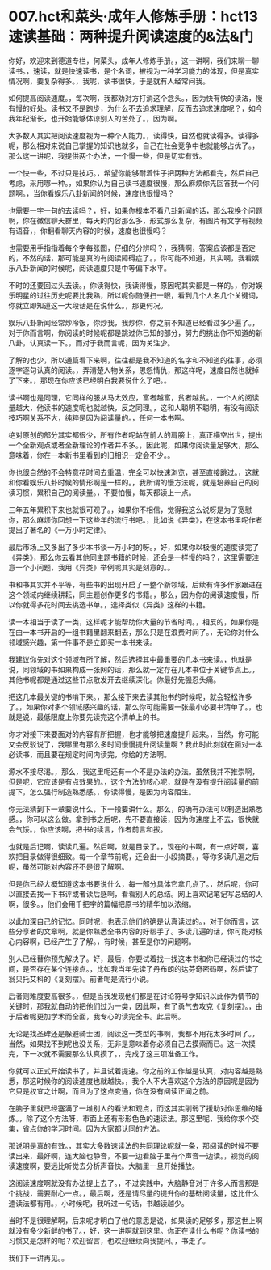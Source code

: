# 007.hct和菜头·成年人修炼手册：hct13 速读基础：两种提升阅读速度的&法&门 

你好，欢迎来到德道专栏，何菜头，成年人修炼手册。，这一讲啊，我们来聊一聊读书。，速读，就是快速读书，是个名词，被视为一种学习能力的体现，但是真实情况啊，要复杂得多。，我呢，读书很快，于是就有人经常问我。

如何提高阅读速度。，每次啊，我都劝对方打消这个念头。，因为快有快的读法，慢有慢的好处。读书又不是跑步，为什么不去追求理解，反而去追求速度呢？，如今我年纪渐长，也开始能够体谅别人的苦处了。，因为啊。

大多数人其实把阅读速度视为一种个人能力。，读得快，自然也就读得多。读得多呢，那么相对来说自己掌握的知识也就多，自己在社会竞争中也就能够占优了。，那么这一讲呢，我提供两个办法，一个慢一些，但是切实有效。

一个快一些，不过只是技巧。，希望你能够耐着性子把两种方法都看完，然后自己考虑，采用哪一种。，如果你认为自己读书速度很慢，那么麻烦你先回答我一个问题啊。，当你看娱乐八卦新闻的时候，速度也很慢吗？

也需要一字一句的去读吗？，好，如果你根本不看八卦新闻的话，那么我换个问题啊，你在微信聊天群里，每天的内容那么多，形式那么复杂，有图片有文字有视频有语音，，你翻看聊天内容的时候，速度也很慢吗？

也需要用手指指着每个字每张图，仔细的分辨吗？，我猜啊，答案应该都是否定的，不然的话，那可能是真的有阅读障碍症了。，你可能不知道，其实啊，我看娱乐八卦新闻的时候呢，阅读速度只是中等偏下水平。

不时的还要回过头去读。，你读得快，我读得慢，原因呢其实都是一样的。，你对娱乐明星的过往历史呢要比我熟，所以呢你随便扫一眼，看到几个人名几个关键词，你就立即知道这一大段话是在说什么。，那更何况。

娱乐八卦新闻经常炒冷饭，你炒我，我炒你，你之前不知道已经看过多少遍了。，对于你而言啊，你阅读的时候呢都是跳过你已知的部分，努力的挑出你不知道的新八卦，认真读一下。，而对于我而言呢，因为关注少。

了解的也少，所以通篇看下来啊，往往都是我不知道的名字和不知道的往事，必须逐字逐句认真的阅读。，弄清楚人物关系，恩怨情仇，那这样呢，速度自然也就掉了下来。，那现在你应该已经明白我要说什么了吧。。

读书啊也是同理，它同样的服从马太效应，富者越富，贫者越贫。，一个人的阅读量越大，他读书的速度呢也就越快，反之同理。，这和人聪明不聪明，有没有阅读技巧啊关系不大，纯粹是因为阅读量的。，任何一本书啊。

绝对原创的部分其实都很少，所有作者呢站在前人的肩膀上，真正横空出世，提出一个全新观点或者全新理论的作者并不多。，因此呢，如果你阅读量足够大，那么意味着，你在一本新书里看到的旧相识一定会不少。。

你也很自然的不会特意花时间去重温，完全可以快速浏览，甚至直接跳过。，这就和你看娱乐八卦时候的情形啊是一样的。，我所谓的慢方法呢，就是培养自己的阅读习惯，累积自己的阅读量。，不要怕慢，每天都读上一点。

三年五年累积下来也就很可观了。，如果你不相信，觉得我这么说呀是为了宽慰你，那么麻烦你回想一下这些年的流行书吧。，比如说《异类》，在这本书里呢作者提出了著名的《一万小时定律》。

最后市场上又多出了多少本书谈一万小时的呀。，好，如果你以极慢的速度读完了《异类》，那么你去看其他同主题书籍的时候，还会是一样慢的吗？，这里需要注意一个小问题，我用《异类》举例呢其实是刻意的。。

书和书其实并不平等，有些书的出现开启了一整个新领域，后续有许多作家跟进在这个领域内继续耕耘，同主题创作更多的书籍。，那么，因为你的阅读速度慢，所以你就得多花时间去挑选书单。，选择类似《异类》这样的书籍。

读一本相当于读了一类，这样呢才能帮助你大量的节省时间。，相反的，如果你是在由一本书开启的一组书籍里翻来翻去，那么只是在浪费时间了。，无论你对什么领域感兴趣，第一件事不是立即买一本书来读。

我建议你先对这个领域有所了解，然后选择其中最重要的几本书来读。，也就是说，同领域的书如果构成一张网的话，那么就一定存在几本书位于关键节点上。，其他书呢都是通过这些节点散发开去继续深化。你最好先强忍头痛。

把这几本最关键的书啃下来。，那么接下来去读其他书的时候呢，就会轻松许多了。，如果你对多个领域感兴趣的话，那么你可能需要一张最小必要书清单了。，也就是说，最低限度上你要先读完这个清单上的书。

你才对接下来要面对的内容有所把握，也才能够把速度提升起来。，当然，你可能又会反驳说了，我哪里有那么多时间慢慢提升阅读量啊？我此时此刻就在面对一本必读书，而且要在规定时间内读完，你给的方法啊。

源水不接尽渴。，那么，我这里呢还有一个不是办法的办法。虽然我并不推崇啊，但是呢，它应该是有点效果的。，这个方法的核心呢，就是在没有提升阅读量的前提下，怎么强行制造熟悉感。，你读得慢，是因为内容陌生。

你无法猜到下一章要说什么，下一段要讲什么。那么，的确有办法可以制造出熟悉感。，你可以这么做。拿到书之后呢，先不要直接读，因为你速度上不去，很快就会气馁。，你应该啊，把书的续言，作者前言和拔。

也就是后记啊，读读几遍。然后啊，就是目录了。，现在的书啊，有一点好啊，喜欢把目录做得很细致。每一个章节前呢，还会出一小段摘要。，等你多读几遍之后呢，虽然可能对内容还不是很了解啊。

但是你已经大概知道这本书要说什么，每一部分具体它拿几点了。，然后呢，你可以直接去找一下书评或者读后感啊，看看别人的总结。网上喜欢记笔记写总结的人啊，很多。，他们会用千把字的篇幅把原书的精华加以浓缩。

以此加深自己的记忆。同时呢，也表示他们的确是认真读过的。，对于你而言，这些分享者的文章啊，就是你熟悉全书内容的好帮手了。多读几遍的话，你可能对核心内容啊，已经产生了了解。，有时候，甚至是你的问题啊。

别人已经替你预先解决了。好，最后，你要试着找一找这本书和你已经读过的书之间，是否存在某个连接点。，比如我当年先读了丹布朗的达芬奇密码啊，然后读了翁贝托艾科的《复刻摆》。前者呢是流行小说。

后者则难度要高很多。，但是当我发现他们都是在讨论符号学知识以此作为情节的关键时，那我就自动的把他们过为一类，因此啊，有了勇气去攻克《复刻摆》。，由于后者呢更加学术而全面，我专心的读完全书。此后啊。

无论是找圣碑还是躲避骑士团，阅读这一类型的书啊，我都不用花太多时间了。，当然，如果找不到呢也没关系，无非是意味着你必须自己去摸索而已。这一次摸完，下一次就不需要那么认真摸了。，完成了这三项准备工作。

你就可以正式开始读书了，并且试着提速。你之前的工作越是认真，对内容越是熟悉，那这时候你的阅读速度也就越快。，我个人不大喜欢这个方法的原因呢是因为它只是权宜之计啊，而且为了这点变通，你在没有阅读正闻之前。

在脑子里就已经塞满了一堆别人的看法和观点，而这其实削弱了援助对你思维的锤炼。，除了这个方法呀，市面上还有形形色色的速读法。那这里呢，我给你求个交集，省点你的学习时间。因为大家都认同的方法。

那说明是真的有效。，其实大多数速读法的共同理论呢就一条，那阅读的时候不要读出来，最好啊，连大脑也静音，不要一边看脑子里有个声音一边读。，视觉的阅读速度啊，要远比听觉去分析声音快。大脑里一旦开始播放。

这阅读速度啊就没有办法提上去了。，不过实践中，大脑静音对于许多人而言那是个挑战，需要耐心一点。，最后啊，还是请尽量的提升你的基础阅读量，这比什么速读法都有用。，小时候呢，我听过一句话，书越读越少。

当时不是很理解啊，后来呢才明白了他的意思是说，如果读的足够多，那这世上啊就没有多少新鲜的书了。，好，这一讲啊就到这里。你正在读什么书呢？你读书的习惯又是怎样的呢？欢迎留言，也欢迎继续向我提问。，书走了。

我们下一讲再见。。